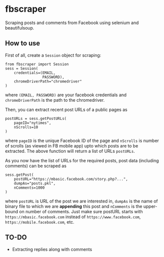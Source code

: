 # fbscraper
Scraping posts and comments from Facebook using selenium and beautifulsoup.
## How to use
First of all, create a `Session` object for scraping:
```python3
from fbscraper import Session
sess = Session(
    credentials=(EMAIL, 
                 PASSWORD), 
    chromeDriverPath="chromedriver"
)
```
where `(EMAIL, PASSWORD)` are your facebook credentials and `chromeDriverPath` is the path to the chromedriver.

Then, you can extract recent post URLs of a public pages as
```python3
postURLs = sess.getPostURLs(
    pageID="nytimes", 
    nScrolls=10
)
```
where `pageID` is the unique Facebook ID of the page and `nScrolls` is number of scrolls (as viewed in FB mobile app) upto which posts are to be extracted. The above function will return a list of URLs `postURLs`.

As you now have the list of URLs for the required posts, post data (including comments) can be scraped as
```python3
sess.getPost(
    postURL="https://mbasic.facebook.com/story.php?...",
    dumpAs="posts.pkl",
    nComments=1000
)
```
where `postURL` is URL of the post we are interested in, `dumpAs` is the name of binary file to which we are __appending__ this post and `nComments` is the upper-bound on number of comments. Just make sure postURL starts with `https://mbasic.facebook.com` instead of `https://www.facebook.com`, `https://mobile.facebook.com`, etc.

## TO-DO
* Extracting replies along with comments
